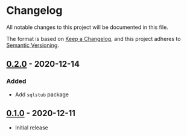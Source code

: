 # Changelog

All notable changes to this project will be documented in this file.

The format is based on [Keep a Changelog], and this project adheres to
[Semantic Versioning].

<!-- references -->
[Keep a Changelog]: https://keepachangelog.com/en/1.0.0/
[Semantic Versioning]: https://semver.org/spec/v2.0.0.html

## [0.2.0] - 2020-12-14

### Added

- Add `sqlstub` package

## [0.1.0] - 2020-12-11

- Initial release

<!-- references -->
[Unreleased]: https://github.com/dogmatiq/sqltest
[0.1.0]: https://github.com/dogmatiq/sqltest/releases/tag/v0.1.0
[0.2.0]: https://github.com/dogmatiq/sqltest/releases/tag/v0.2.0

<!-- version template
## [0.0.1] - YYYY-MM-DD

### Added
### Changed
### Deprecated
### Removed
### Fixed
### Security
-->
